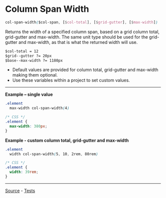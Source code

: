 # Column Span Width

```css
col-span-width($col-span, [$col-total], [$grid-gutter], [$max-width])
```

Returns the width of a specified column span, based on a grid column total, grid-gutter and max-width.
The same unit type should be used for the grid-gutter and max-width, as that is what the returned width will use.

```css
$col-total = 12
$grid--gutter ?= 20px
$base--max-width ?= 1180px
```
* Default values are provided for column total, grid-gutter and max-width making them optional.
* Use these variables within a project to set custom values.

---

**Example – single value**
```css
.element
  max-width col-span-width(4)

/* CSS */
.element {
  max-width: 380px;
}
```

**Example - custom column total, grid-gutter and max-width**

```css
.element
  width col-span-width(5, 10, 2rem, 80rem)

/* CSS */
.element {
  width: 39rem;
}
```

---

[Source](https://github.com/jackbrewer/stylus-mixins/blob/master/lib/stylus-mixins/helpers/col-span-width.styl) - [Tests](https://github.com/jackbrewer/stylus-mixins/blob/master/test/tests/helpers/col-span-width.styl)

